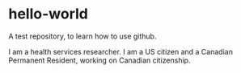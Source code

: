 # hello-world
A test repository, to learn how to use github.

I am a health services researcher. I am a US citizen and a Canadian Permanent Resident, working on Canadian citizenship. 
